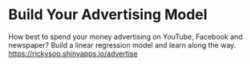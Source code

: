 # Build Your Advertising Model
How best to spend your money advertising on YouTube, Facebook and newspaper? Build a linear regression model and learn along the way.  
https://rickysoo.shinyapps.io/advertise
